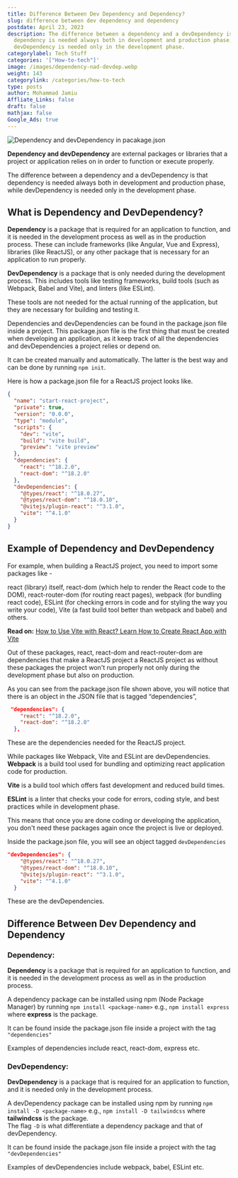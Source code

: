```yaml
---
title: Difference Between Dev Dependency and Dependency?
slug: difference between dev dependency and dependency
postdate: April 23, 2023
description: The difference between a dependency and a devDependency is that
  dependency is needed always both in development and production phase, while
  devDependency is needed only in the development phase.
categorylabel: Tech Stuff
categories: '["How-to-tech"]'
image: /images/dependency-nad-devdep.webp
weight: 143
categorylink: /categories/how-to-tech
type: posts
author: Mohammad Jamiu
Affliate_Links: false
draft: false
mathjax: false
Google_Ads: true
---
```

![Dependency and devDependency in pacakage.json](/images/dependency-nad-devdep.webp "Dependency and devDependency")

**Dependency and devDependency** are external packages or libraries that a project or application relies on in order to function or execute properly. 

The difference between a dependency and a devDependency is that dependency is needed always both in development and production phase, while devDependency is needed only in the development phase.

## What is Dependency and DevDependency?

**Dependency** is a package that is required for an application to function, and it is needed in the development process as well as in the production process. These can include frameworks (like Angular, Vue and Express), libraries (like ReactJS), or any other package that is necessary for an application to run properly.

**DevDependency** is a package that is only needed during the development process. This includes tools like testing frameworks, build tools (such as Webpack, Babel and Vite), and linters (like ESLint). 

These tools are not needed for the actual running of the application, but they are necessary for building and testing it.

Dependencies and devDependencies can be found in the package.json file inside a project. This package.json file is the first thing that must be created when developing an application, as it keep track of all the dependencies and devDependencies a project relies or depend on.

It can be created manually and automatically. The latter is the best way and can be done by running `npm init`.

Here is how a package.json file for a ReactJS project looks like.

```json
{
  "name": "start-react-project",
  "private": true,
  "version": "0.0.0",
  "type": "module",
  "scripts": {
    "dev": "vite",
    "build": "vite build",
    "preview": "vite preview"
  },
  "dependencies": {
    "react": "^18.2.0",
    "react-dom": "^18.2.0"
  },
  "devDependencies": {
    "@types/react": "^18.0.27",
    "@types/react-dom": "^18.0.10",
    "@vitejs/plugin-react": "^3.1.0",
    "vite": "^4.1.0"
  }
}
```

## Example of Dependency and DevDependency

For example, when building a ReactJS project, you need to import some packages like -

react (library) itself, react-dom (which help to render the React code to the DOM), react-router-dom (for routing react pages), webpack (for bundling react code), ESLint (for checking errors in code and for styling the way you write your code), Vite (a fast build tool better than webpack and babel) and others.

**Read on:** [How to Use Vite with React? Learn How to Create React App with Vite](/how-to-tech/how-to-use-vite-with-react/)

Out of these packages, react, react-dom and react-router-dom are dependencies that make a ReactJS project a ReactJS project as without these packages the project won't run properly not only during the development phase but also on production. 

As you can see from the package.json file shown above, you will notice that there is an object in the JSON file that is tagged “dependencies”,

```json
 "dependencies": {
    "react": "^18.2.0",
    "react-dom": "^18.2.0"
  },
```

These are the dependencies needed for the ReactJS project.

While packages like Webpack, Vite and ESLint are devDependencies. **Webpack** is a build tool used for bundling and optimizing react application code for production. 

**Vite** is a build tool which offers fast development and reduced build times.

**ESLint** is a linter that checks your code for errors, coding style, and best practices while in development phase. 

This means that once you are done coding or developing the application, you don't need these packages again once the project is live or deployed.

Inside the package.json file, you will see an object tagged `devDependencies`  

```json
"devDependencies": {
    "@types/react": "^18.0.27",
    "@types/react-dom": "^18.0.10",
    "@vitejs/plugin-react": "^3.1.0",
    "vite": "^4.1.0"
  }
```

These are the devDependencies.

## Difference Between Dev Dependency and Dependency

### Dependency:

**Dependency** is a package that is required for an application to function, and it is needed in the development process as well as in the production process.

A dependency package can be installed using npm (Node Package Manager) by running `npm install <package-name>` e.g., `npm install express` where **express** is the package.

It can be found inside the package.json file inside a project with the tag `"dependencies"` 

Examples of dependencies include react, react-dom, express etc.

### DevDependency:

**DevDependency** is a package that is required for an application to function, and it is needed only in the development process.

A devDependency package can be installed using npm by running `npm install -D <package-name>` e.g., `npm install -D tailwindcss` where **tailwindcss** is the package. \
The flag `-D` is what differentiate a dependency package and that of devDependency.

It can be found inside the package.json file inside a project with the tag `"devDependencies"` 

Examples of devDependencies include webpack, babel, ESLint etc.